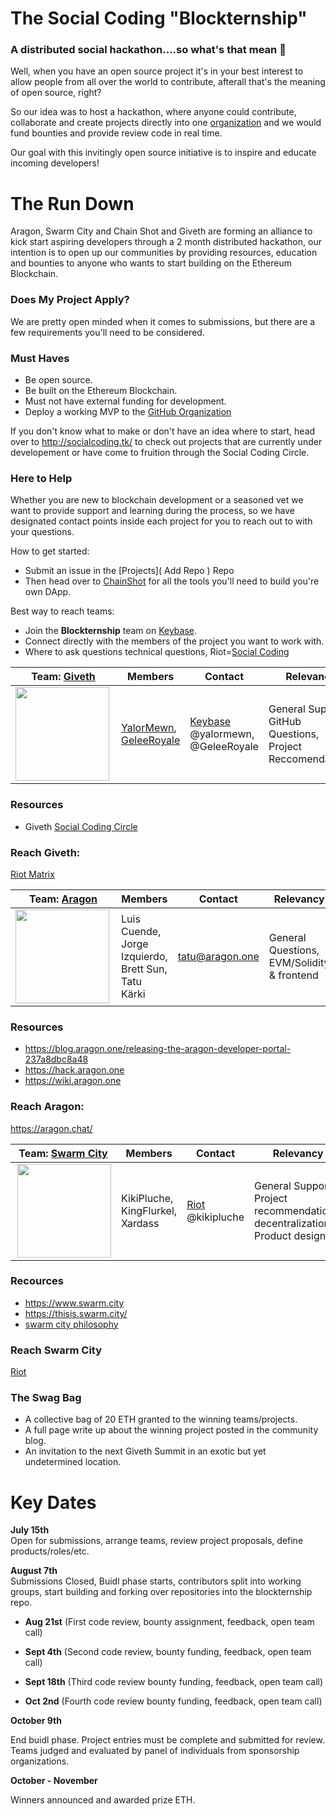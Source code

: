 # The Social Coding "Blockternship" 
### A distributed social hackathon....so what's that mean 🤔 

Well, when you have an open source project it's in your best interest to allow people from all over the world to contribute, afterall that's the meaning of open source, right? 

So our idea was to host a hackathon, where anyone could contribute, collaborate and create projects directly into one [organization](https://github.com/Blockternship) and we would fund bounties and provide review code in real time. 

Our goal with this invitingly open source initiative is to inspire and educate incoming developers! 

# The Run Down 

Aragon, Swarm City and Chain Shot and Giveth are forming an alliance to kick start aspiring developers through a 2 month distributed hackathon, our intention is to open up our communities by providing resources, education and bounties to anyone who wants to start building on the Ethereum Blockchain.

### Does My Project Apply? 

We are pretty open minded when it comes to submissions, but there are a few requirements you'll need to be considered. 

### Must Haves
- Be open source. 
- Be built on the Ethereum Blockchain. 
- Must not have external funding for development. 
- Deploy a working MVP to the [GitHub Organization](https://github.com/Blockternship)

If you don't know what to make or don't have an idea where to start, head over to http://socialcoding.tk/ to check out projects that are currently under developement or have come to fruition through the Social Coding Circle. 


### Here to Help
Whether you are new to blockchain development or a seasoned vet we want to provide support and learning during the process, so we have designated contact points inside each project for you to reach out to with your questions. 

How to get started: 
- Submit an issue in the [Projects]( Add Repo ) Repo 
- Then head over to [ChainShot](https://www.chainshot.com/) for all the tools you'll need to build you're own DApp. 

Best way to reach teams:
- Join the **Blockternship** team on [Keybase](https://keybase.io/). 
- Connect directly with the members of the project you want to work with. 
- Where to ask questions technical questions, Riot=[Social Coding](https://riot.im/app/#/room/#giveth-social-coding:matrix.org)





| Team: [Giveth](https://giveth.io/) | Members | Contact | Relevancy 
| ------- | ------- | ------- | ------
|<img src="https://d33wubrfki0l68.cloudfront.net/57fbd091e951dadc2e3aa064df2b75369c719eff/8bd1e/assets/giveth-dac-dark.png" width=150 align="left" /> | [YalorMewn](https://github.com/YalorMewn), [GeleeRoyale](https://github.com/geleeroyale) | [Keybase](https://keybase.io/)  @yalormewn, @GeleeRoyale | General Support, GitHub Questions, Project Reccomendations

### Resources
- Giveth [Social Coding Circle](https://riot.im/app/#/room/#giveth-social-coding:matrix.org) 

### Reach Giveth:
[Riot Matrix](https://riot.im/app/#/group/+giveth:matrix.org)

 Team: [Aragon](https://hack.aragon.one) | Members | Contact | Relevancy  
| ------- | ------- | ------- | ------
|<img src="https://wiki.aragon.one/design/logo/png/imagetype_vertical@2x.png" width=150 align="left" />   | Luis Cuende, Jorge Izquierdo, Brett Sun, Tatu Kärki | tatu@aragon.one | General Questions, EVM/Solidity & frontend

### Resources
- https://blog.aragon.one/releasing-the-aragon-developer-portal-237a8dbc8a48
- https://hack.aragon.one
- https://wiki.aragon.one

### Reach Aragon:
https://aragon.chat/



| Team: [Swarm City](https://thisis.swarm.city/) | Members | Contact | Relevancy 
| ------- | ------- | ------- | ------
|<img src="https://cdn.coinranking.com/HJiGDZA1f/swt.svg" width=150 align="right" /> | KikiPluche, KingFlurkel, Xardass |[Riot](https://riot.im/app)  @kikipluche | General Support, Project recommendations, decentralization, Product design 

### Recources
- https://www.swarm.city
- https://thisis.swarm.city/
- [swarm city philosophy](https://press.swarm.city/niks-moet-2fd1b7682bb8)

### Reach Swarm City
[Riot](https://riot.im/app/#/room/#swarmcitygeneral:matrix.org)


### The Swag Bag 
- A collective bag of 20 ETH granted to the winning teams/projects. 
- A full page write up about the winning project posted in the community blog. 
- An invitation to the next Giveth Summit in an exotic but yet undetermined location. 

# Key Dates 


**July 15th**  
Open for submissions, arrange teams, review project proposals, define products/roles/etc.


**August 7th**  
Submissions Closed, Buidl phase starts, contributors split into working groups, start building and forking over repositories into the blockternship repo.

- **Aug 21st** (First code review, bounty assignment, feedback, open team call) 

- **Sept 4th** (Second code review, bounty funding, feedback, open team call) 

- **Sept 18th** (Third code review bounty funding, feedback, open team call) 

- **Oct 2nd** (Fourth code review bounty funding, feedback, open team call) 


**October 9th** 

End buidl phase. Project entries must be complete and submitted for review. Teams judged and evaluated by panel of individuals from sponsorship organizations. 

**October - November** 

Winners announced and awarded prize ETH. 
